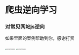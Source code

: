 # 爬虫逆向学习
### 对常见网站js逆向













如果里面的案例帮助到你，感谢打赏

<img src="https://github.com/lk-li/spider_reverse/blob/main/img/20230215112412.jpg" alt="20230215112412" style="zoom:25%;" />    <img src="https://github.com/lk-li/spider_reverse/blob/main/img/20230215112419.jpg" alt="20230215112419" style="zoom:25%;" />
